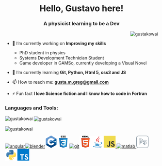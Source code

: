 <h1 align="center">Hello, Gustavo here!</h1>
<h3 align="center">A physicist learning to be a Dev</h3>

<p align="right"> <img src="https://komarev.com/ghpvc/?username=gustakowai&label=Profile%20views&color=F7200C&style=flat-square" alt="gustakowai" /> </p>


- 🔭 I’m currently working on **Improving my skills**
    - PhD student in physics
    - Systems Development Technician Student
    - Game developer in GAMSo, currently developing a Visual Novel

- 🌱 I’m currently learning **Git, Python, Html 5, css3 and JS**

- 📫 How to reach me: **gusta.m.greg@gmail.com**

- ⚡ Fun fact **I love Science fiction and I know how to code in Fortran**

<h3 align="left">Languages and Tools:</h3>

<p><img align="left" src="https://github-readme-stats.vercel.app/api/top-langs?username=gustakowai&show_icons=true&theme=transparent&bg_color=000&border_color=3BF819&show_icons=true&icon_color=A525F7&title_color=F7200C&text_color=3BF819&locale=en&layout=compact" alt="gustakowai" /></p>

<p>&nbsp;<img align="center" src="https://github-readme-stats.vercel.app/api?username=gustakowai&show_icons=true&theme=transparent&bg_color=000&border_color=3BF819&show_icons=true&icon_color=A525F7&title_color=F7200C&text_color=3BF819&locale=en" alt="gustakowai" /></p>

<p><img align="center" src="https://github-readme-streak-stats.herokuapp.com/?user=gustakowai&theme=chartreuse-dark&border=3BF819&dates=A525F7&stroke=3BF819&ring=3BF819&fire=F7200C&currStreakNum=F7200C&currStreakLabel=F7200C" alt="gustakowai" /></p>

<p align="left"><a href="https://angular.io" target="_blank" rel="noreferrer"><img src="https://angular.io/assets/images/logos/angular/angular.svg" alt="angular" width="40" height="40"/></a><a href="https://www.blender.org/" target="_blank" rel="noreferrer"><img src="https://download.blender.org/branding/community/blender_community_badge_white.svg" alt="blender" width="40" height="40"/></a><a href="https://www.w3schools.com/cpp/" target="_blank" rel="noreferrer"><img src="https://raw.githubusercontent.com/devicons/devicon/master/icons/cplusplus/cplusplus-original.svg" alt="cplusplus" width="40" height="40"/></a><a href="https://www.w3schools.com/css/" target="_blank" rel="noreferrer"><img src="https://raw.githubusercontent.com/devicons/devicon/master/icons/css3/css3-original-wordmark.svg" alt="css3" width="40" height="40"/></a><a href="https://git-scm.com/" target="_blank" rel="noreferrer"><img src="https://www.vectorlogo.zone/logos/git-scm/git-scm-icon.svg" alt="git" width="40" height="40"/></a><a href="https://www.w3.org/html/" target="_blank" rel="noreferrer"><img src="https://raw.githubusercontent.com/devicons/devicon/master/icons/html5/html5-original-wordmark.svg" alt="html5" width="40" height="40"/></a><a href="https://www.java.com" target="_blank" rel="noreferrer"><img src="https://raw.githubusercontent.com/devicons/devicon/master/icons/java/java-original.svg" alt="java" width="40" height="40"/></a><a href="https://developer.mozilla.org/en-US/docs/Web/JavaScript" target="_blank" rel="noreferrer"><img src="https://raw.githubusercontent.com/devicons/devicon/master/icons/javascript/javascript-original.svg" alt="javascript" width="40" height="40"/></a><a href="https://www.mathworks.com/" target="_blank" rel="noreferrer"> <img src="https://upload.wikimedia.org/wikipedia/commons/2/21/Matlab_Logo.png" alt="matlab" width="40" height="40"/> </a><a href="https://www.photoshop.com/en" target="_blank" rel="noreferrer"><img src="https://raw.githubusercontent.com/devicons/devicon/master/icons/photoshop/photoshop-line.svg" alt="photoshop" width="40" height="40"/></a><a href="https://www.python.org" target="_blank" rel="noreferrer"><img src="https://raw.githubusercontent.com/devicons/devicon/master/icons/python/python-original.svg" alt="python" width="40" height="40"/></a><a href="https://www.typescriptlang.org/" target="_blank" rel="noreferrer"><img src="https://raw.githubusercontent.com/devicons/devicon/master/icons/typescript/typescript-original.svg" alt="typescript" width="40" height="40"/></a></p>

<!--Paleta de cores usada no perfil:
roxo: A725F7
verde: 3AF719
vermelho: F7200C-->

